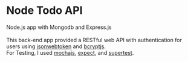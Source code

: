 # Node Todo API
Node.js app with Mongodb and Express.js <br>
<br>
This back-end app provided a RESTful web API with authentication for users using [jsonwebtoken](https://jwt.io/) and 
[bcryptjs](https://www.npmjs.com/package/bcryptjs). <br>
For Testing, I used [mochajs](https://mochajs.org/), [expect](https://facebook.github.io/jest/docs/en/expect.html), and [supertest](https://github.com/visionmedia/supertest). 
